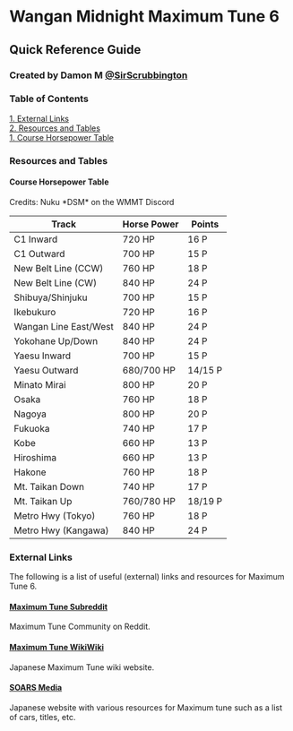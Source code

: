 # Wangan Midnight Maximum Tune 6
## Quick Reference Guide
### Created by Damon M [@SirScrubbington](https://www.twitter.com/SirScrubbington)

### Table of Contents
[1. External Links](#external-links) \
[2. Resources and Tables](#resources-and-tables) \
  [1. Course Horsepower Table](#course-horsepower-table)

### Resources and Tables
#### Course Horsepower Table
Credits: Nuku \*DSM\* on the WMMT Discord

| Track | Horse Power | Points |
| ----- | ----------- | ------ |
| C1 Inward | 720 HP | 16 P |
| C1 Outward | 700 HP | 15 P |
| New Belt Line (CCW) | 760 HP | 18 P |
| New Belt Line (CW) | 840 HP | 24 P |
| Shibuya/Shinjuku | 700 HP | 15 P |
| Ikebukuro | 720 HP | 16 P |
| Wangan Line East/West | 840 HP | 24 P |
| Yokohane Up/Down | 840 HP | 24 P |
| Yaesu Inward | 700 HP | 15 P |
| Yaesu Outward | 680/700 HP | 14/15 P |
| Minato Mirai | 800 HP | 20 P |
| Osaka | 760 HP | 18 P |
| Nagoya | 800 HP | 20 P |
| Fukuoka | 740 HP | 17 P |
| Kobe | 660 HP | 13 P |
| Hiroshima | 660 HP | 13 P |
| Hakone | 760 HP | 18 P |
| Mt. Taikan Down | 740 HP | 17 P |
| Mt. Taikan Up | 760/780 HP | 18/19 P |
| Metro Hwy (Tokyo) | 760 HP | 18 P |
| Metro Hwy (Kangawa) | 840 HP | 24 P |

### External Links
The following is a list of useful (external) links and resources for Maximum Tune 6.

#### [Maximum Tune Subreddit](https://www.reddit.com/r/wmmt)
Maximum Tune Community on Reddit.

#### [Maximum Tune WikiWiki](https://wikiwiki.jp/wmmt)
Japanese Maximum Tune wiki website.

#### [SOARS Media](https://soarsmedia.blogspot.com/)
Japanese website with various resources for Maximum tune such as a list of cars, titles, etc.